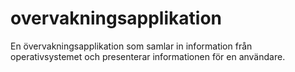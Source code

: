 # overvakningsapplikation
En övervakningsapplikation som samlar in information från operativsystemet och presenterar informationen för en användare.
